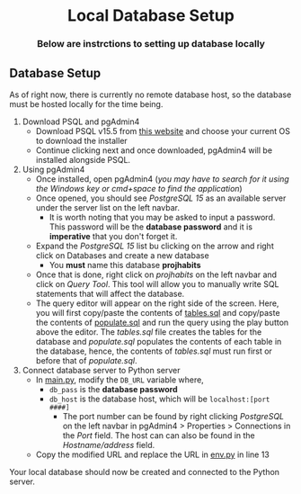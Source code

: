 <h1 style="text-align: center;"> Local Database Setup </h1>
<h3 style="text-align: center;"> Below are instrctions to setting up database locally </h3>

Database Setup
--------------
As of right now, there is currently no remote database host, so the database must be hosted locally for the time being.

1. Download PSQL and pgAdmin4
    - Download PSQL v15.5 from [this website](https://www.enterprisedb.com/downloads/postgres-postgresql-downloads) and choose your current OS to download the installer
    - Continue clicking next and once downloaded, pgAdmin4 will be installed alongside PSQL.
2. Using pgAdmin4
    - Once installed, open pgAdmin4 (*you may have to search for it using the Windows key or cmd+space to find the application*)
    - Once opened, you should see *PostgreSQL 15* as an available server under the server list on the left navbar.
        - It is worth noting that you may be asked to input a password. This password will be the **database password** and it is **imperative** that you don't forget it. 
    - Expand the *PostgreSQL 15* list bu clicking on the arrow and right click on Databases and create a new database
        - You **must** name this database **projhabits**
    - Once that is done, right click on *projhabits* on the left navbar and click on *Query Tool*. This tool will allow you to manually write SQL statements that will affect the database.
    - The query editor will appear on the right side of the screen. Here, you will first copy/paste the contents of [tables.sql](/backend/tables.sql) and copy/paste the contents of [populate.sql](/backend/populate.sql) and run the query using the play button above the editor. The *tables.sql* file creates the tables for the database and *populate.sql* populates the contents of each table in the database, hence, the contents of *tables.sql* must run first or before that of *populate.sql*.
3. Connect database server to Python server
    - In [main.py](/backend/main.py), modify the `DB_URL` variable where,
        - `db_pass` is the **database password**
        - `db_host` is the database host, which will be `localhost:[port ####]`
            - The port number can be found by right clicking *PostgreSQL* on the left navbar in pgAdmin4 > Properties > Connections in the *Port* field. The host can can also be found in the *Hostname/address* field.
    - Copy the modified URL and replace the URL in [env.py](/alembic/env.py) in line 13

Your local database should now be created and connected to the Python server.
